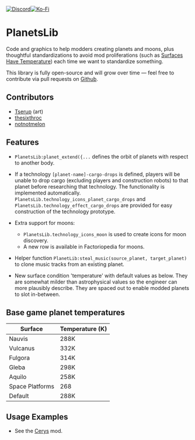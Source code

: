 [![Discord](https://img.shields.io/badge/Discord-7289DA?style=for-the-badge)](https://discord.gg/VuVhYUBbWE)[![Ko-Fi](https://img.shields.io/badge/Ko%E2%80%93Fi-ff5e5b?style=for-the-badge)](https://ko-fi.com/thesixthroc)

# PlanetsLib

Code and graphics to help modders creating planets and moons, plus thoughtful
standardizations to avoid mod proliferations (such as
[Surfaces Have Temperature](https://mods.factorio.com/mod/Surfaces-Have-Temperature))
each time we want to standardize something.

This library is fully open-source and will grow over time — feel free to
contribute via pull requests on
[Github](https://github.com/danielmartin0/PlanetsLib).

## Contributors

-   [Tserup](https://mods.factorio.com/user/Tserup) (art)
-   [thesixthroc](https://mods.factorio.com/user/thesixthroc)
-   [notnotmelon](https://mods.factorio.com/user/notnotmelon)

## Features

-   `PlanetsLib:planet_extend({...` defines the orbit of planets with respect to
    another body.
-   If a technology `[planet-name]-cargo-drops` is defined, players will be
    unable to drop cargo (excluding players and construction robots) to that
    planet before researching that technology. The functionality is implemented
    automatically. `PlanetsLib.technology_icons_planet_cargo_drops` and
    `PlanetsLib.technology_effect_cargo_drops` are provided for easy
    construction of the technology prototype.
-   Extra support for moons:
    -   `PlanetsLib.technology_icons_moon` is used to create icons for moon
        discovery.
    -   A new row is available in Factoriopedia for moons.
-   Helper function `PlanetLib:steal_music(source_planet, target_planet)` to
    clone music tracks from an existing planet.

-   New surface condition 'temperature' with default values as below. They are
    somewhat milder than astrophysical values so the engineer can more plausibly
    describe. They are spaced out to enable modded planets to slot in-between.

## Base game planet temperatures

| Surface         | Temperature (K) |
| --------------- | --------------- |
| Nauvis          | 288K            |
| Vulcanus        | 332K            |
| Fulgora         | 314K            |
| Gleba           | 298K            |
| Aquilo          | 258K            |
| Space Platforms | 268             |
| Default         | 288K            |

## Usage Examples

-   See the [Cerys](https://mods.factorio.com/mod/Cerys-Moon-of-Fulgora) mod.
